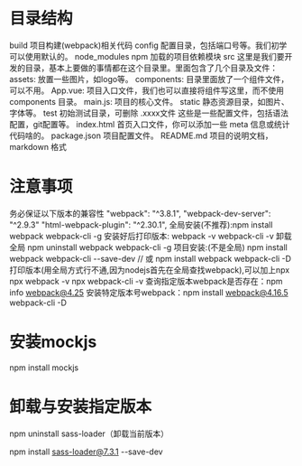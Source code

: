 # 目录结构
build	项目构建(webpack)相关代码
config	配置目录，包括端口号等。我们初学可以使用默认的。
node_modules	npm 加载的项目依赖模块
src	这里是我们要开发的目录，基本上要做的事情都在这个目录里。里面包含了几个目录及文件：
    assets: 放置一些图片，如logo等。
    components: 目录里面放了一个组件文件，可以不用。
    App.vue: 项目入口文件，我们也可以直接将组件写这里，而不使用 components 目录。
    main.js: 项目的核心文件。
static	静态资源目录，如图片、字体等。
test	初始测试目录，可删除
.xxxx文件	这些是一些配置文件，包括语法配置，git配置等。
index.html	首页入口文件，你可以添加一些 meta 信息或统计代码啥的。
package.json	项目配置文件。
README.md	项目的说明文档，markdown 格式


# 注意事项
 务必保证以下版本的兼容性
    "webpack": "^3.8.1",
    "webpack-dev-server": "^2.9.3"
    "html-webpack-plugin": "^2.30.1",
 全局安装(不推荐):npm install webpack webpack-cli -g
 安装好后打印版本:
    webpack -v
    webpack-cli -v
 卸载全局   npm uninstall webpack webpack-cli -g
 项目安装:(不是全局)
    npm install webpack webpack-cli --save-dev
    // 或
    npm install webpack webpack-cli -D
 打印版本(用全局方式行不通,因为nodejs首先在全局查找webpack),可以加上npx
    npx webpack -v
    npx webpack-cli -v
 查询指定版本webpack是否存在：npm info webpack@4.25
 安装特定版本号webpack：npm install webpack@4.16.5 webpack-cli -D

# 安装mockjs
 npm install mockjs

# 卸载与安装指定版本
 npm uninstall sass-loader（卸载当前版本）
 
 npm install sass-loader@7.3.1 --save-dev